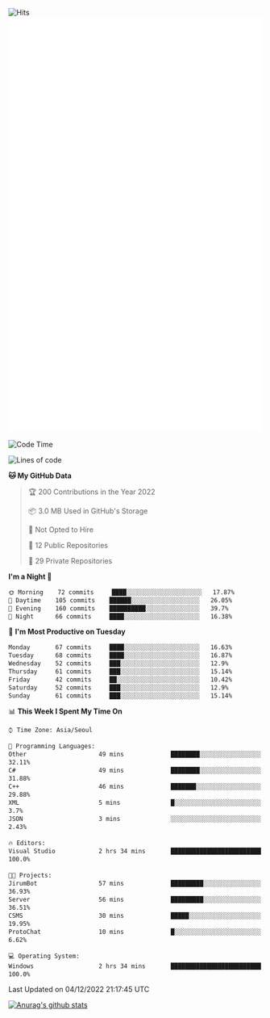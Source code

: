 ![Hits](https://hits.seeyoufarm.com/api/count/incr/badge.svg?url=https%3A%2F%2Fgithub.com%2Fkokose1234&count_bg=%2379C83D&title_bg=%23555555&icon=apple.svg&icon_color=%23E7E7E7&title=hits&edge_flat=false)
<br/>
![Metrics](https://github.com/kokose1234/kokose1234/blob/main/github-metrics.svg)

<!--START_SECTION:waka-->
![Code Time](http://img.shields.io/badge/Code%20Time-718%20hrs%2029%20mins-blue)

![Lines of code](https://img.shields.io/badge/From%20Hello%20World%20I%27ve%20Written-884%20Thousand%20lines%20of%20code-blue)

**🐱 My GitHub Data** 

> 🏆 200 Contributions in the Year 2022
 > 
> 📦 3.0 MB Used in GitHub's Storage 
 > 
> 🚫 Not Opted to Hire
 > 
> 📜 12 Public Repositories 
 > 
> 🔑 29 Private Repositories  
 > 
**I'm a Night 🦉** 

```text
🌞 Morning    72 commits     ████░░░░░░░░░░░░░░░░░░░░░   17.87% 
🌆 Daytime    105 commits    ██████░░░░░░░░░░░░░░░░░░░   26.05% 
🌃 Evening    160 commits    ██████████░░░░░░░░░░░░░░░   39.7% 
🌙 Night      66 commits     ████░░░░░░░░░░░░░░░░░░░░░   16.38%

```
📅 **I'm Most Productive on Tuesday** 

```text
Monday       67 commits     ████░░░░░░░░░░░░░░░░░░░░░   16.63% 
Tuesday      68 commits     ████░░░░░░░░░░░░░░░░░░░░░   16.87% 
Wednesday    52 commits     ███░░░░░░░░░░░░░░░░░░░░░░   12.9% 
Thursday     61 commits     ███░░░░░░░░░░░░░░░░░░░░░░   15.14% 
Friday       42 commits     ██░░░░░░░░░░░░░░░░░░░░░░░   10.42% 
Saturday     52 commits     ███░░░░░░░░░░░░░░░░░░░░░░   12.9% 
Sunday       61 commits     ███░░░░░░░░░░░░░░░░░░░░░░   15.14%

```


📊 **This Week I Spent My Time On** 

```text
⌚︎ Time Zone: Asia/Seoul

💬 Programming Languages: 
Other                    49 mins             ████████░░░░░░░░░░░░░░░░░   32.11% 
C#                       49 mins             ████████░░░░░░░░░░░░░░░░░   31.88% 
C++                      46 mins             ███████░░░░░░░░░░░░░░░░░░   29.88% 
XML                      5 mins              █░░░░░░░░░░░░░░░░░░░░░░░░   3.7% 
JSON                     3 mins              ░░░░░░░░░░░░░░░░░░░░░░░░░   2.43%

🔥 Editors: 
Visual Studio            2 hrs 34 mins       █████████████████████████   100.0%

🐱‍💻 Projects: 
JirumBot                 57 mins             █████████░░░░░░░░░░░░░░░░   36.93% 
Server                   56 mins             █████████░░░░░░░░░░░░░░░░   36.51% 
CSMS                     30 mins             █████░░░░░░░░░░░░░░░░░░░░   19.95% 
ProtoChat                10 mins             █░░░░░░░░░░░░░░░░░░░░░░░░   6.62%

💻 Operating System: 
Windows                  2 hrs 34 mins       █████████████████████████   100.0%

```


 Last Updated on 04/12/2022 21:17:45 UTC
<!--END_SECTION:waka-->

[![Anurag's github stats](https://github-readme-stats.vercel.app/api?username=kokose1234&theme=dracula)](https://github.com/anuraghazra/github-readme-stats)



	
